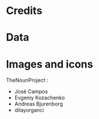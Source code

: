 Credits
=======

# Data

# Images and icons

TheNounProject :
- José Campos
- Evgeniy Kozachenko
- Andreas Bjurenborg
- dilayorganci